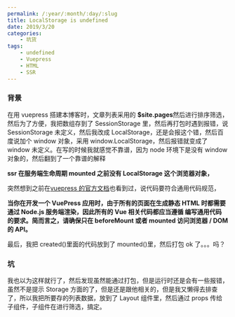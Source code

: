 ```yaml
---
permalink: /:year/:month/:day/:slug
title: LocalStorage is undefined
date: 2019/3/20
categories:
    - 坑货
tags:
    - undefined
    - Vuepress
    - HTML
    - SSR
---
```


### 背景

在用 vuepress 搭建本博客时，文章列表采用的 **\$site.pages**然后进行排序筛选，然后为了方便，我把数组存到了 SessionStorage 里，然后再打包时遇到报错，说 SessionStorage 未定义，然后我改成 LocalStorage，还是会报这个错，然后百度说加个 window 对象，采用 window.LocalStorage，然后报错就变成了 window 未定义。在写的时候我就感觉不靠谱，因为 node 环境下是没有 window 对象的，然后翻到了一个靠谱的解释

**ssr 在服务端生命周期 mounted 之前没有 LocalStorage 这个浏览器对象，**

突然想到之前在[vuepress 的官方文档](https://vuepress.vuejs.org/zh/guide/using-vue.html#%E6%B5%8F%E8%A7%88%E5%99%A8%E7%9A%84-api-%E8%AE%BF%E9%97%AE%E9%99%90%E5%88%B6)也看到过，说代码要符合通用代码规范，

**当你在开发一个 VuePress 应用时，由于所有的页面在生成静态 HTML 时都需要通过 Node.js 服务端渲染，因此所有的 Vue 相关代码都应当遵循 编写通用代码 的要求。简而言之，请确保只在 beforeMount 或者 mounted 访问浏览器 / DOM 的 API。**

最后，我把 created()里面的代码放到了 mounted()里，然后打包 ok 了。。。吗？

### 坑

我也以为这样就行了，然后发现虽然能通过打包，但是运行时还是会有一些报错，虽然不是提示 Storage 方面的了，但是还是跟他相关的，但是我又懒得去排查了，所以我把所要存的列表数据，放到了 Layout 组件里，然后通过 props 传给子组件，子组件在进行筛选，搞定。
